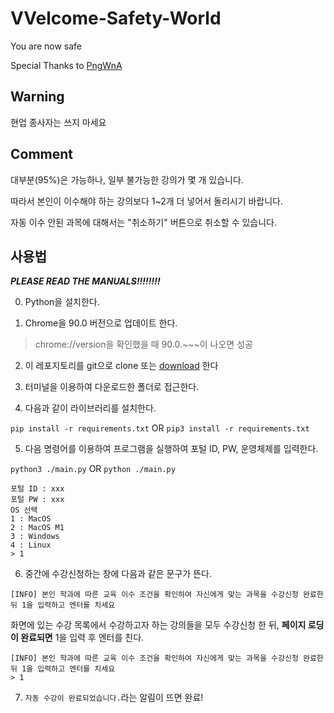 # VVelcome-Safety-World

You are now safe

Special Thanks to [PngWnA](https://github.com/PngWnA/FREE_GRADE)

## Warning

현업 종사자는 쓰지 마세요

## Comment

대부분(95%)은 가능하나, 일부 불가능한 강의가 몇 개 있습니다.

따라서 본인이 이수해야 하는 강의보다 1~2개 더 넣어서 돌리시기 바랍니다.

자동 이수 안된 과목에 대해서는 "취소하기" 버튼으로 취소할 수 있습니다.

## 사용법

***PLEASE READ THE MANUALS!!!!!!!!***

0. Python을 설치한다.

1. Chrome을 90.0 버전으로 업데이트 한다.
> chrome://version을 확인했을 때 90.0.~~~이 나오면 성공

2. 이 레포지토리를 git으로 clone 또는 [download](https://github.com/DetegiCE/VVelcome-Safety-World/archive/refs/heads/main.zip) 한다

3. 터미널을 이용하여 다운로드한 폴더로 접근한다.

4. 다음과 같이 라이브러리를 설치한다.

`pip install -r requirements.txt` OR `pip3 install -r requirements.txt`

5. 다음 명령어를 이용하여 프로그램을 실행하여 포털 ID, PW, 운영체제를 입력한다.

`python3 ./main.py` OR `python ./main.py`

```
포털 ID : xxx
포털 PW : xxx
OS 선택
1 : MacOS
2 : MacOS M1
3 : Windows
4 : Linux
> 1
```

6. 중간에 수강신청하는 창에 다음과 같은 문구가 뜬다.

`[INFO] 본인 학과에 따른 교육 이수 조건을 확인하여 자신에게 맞는 과목을 수강신청 완료한 뒤 1을 입력하고 엔터를 치세요`

화면에 있는 수강 목록에서 수강하고자 하는 강의들을 모두 수강신청 한 뒤, **페이지 로딩이 완료되면** 1을 입력 후 엔터를 친다.

```
[INFO] 본인 학과에 따른 교육 이수 조건을 확인하여 자신에게 맞는 과목을 수강신청 완료한 뒤 1을 입력하고 엔터를 치세요
> 1
```

7. `자동 수강이 완료되었습니다.`라는 알림이 뜨면 완료!
